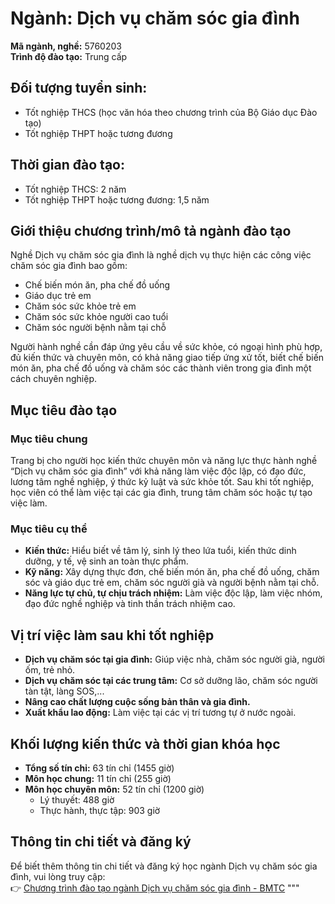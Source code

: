 
# Ngành: Dịch vụ chăm sóc gia đình  

**Mã ngành, nghề:** 5760203  
**Trình độ đào tạo:** Trung cấp  

## Đối tượng tuyển sinh:  
- Tốt nghiệp THCS (học văn hóa theo chương trình của Bộ Giáo dục Đào tạo)  
- Tốt nghiệp THPT hoặc tương đương  

## Thời gian đào tạo:  
- Tốt nghiệp THCS: 2 năm  
- Tốt nghiệp THPT hoặc tương đương: 1,5 năm  

## Giới thiệu chương trình/mô tả ngành đào tạo  
Nghề Dịch vụ chăm sóc gia đình là nghề dịch vụ thực hiện các công việc chăm sóc gia đình bao gồm:  
- Chế biến món ăn, pha chế đồ uống  
- Giáo dục trẻ em  
- Chăm sóc sức khỏe trẻ em  
- Chăm sóc sức khỏe người cao tuổi  
- Chăm sóc người bệnh nằm tại chỗ  

Người hành nghề cần đáp ứng yêu cầu về sức khỏe, có ngoại hình phù hợp, đủ kiến thức và chuyên môn, có khả năng giao tiếp ứng xử tốt, biết chế biến món ăn, pha chế đồ uống và chăm sóc các thành viên trong gia đình một cách chuyên nghiệp.  

## Mục tiêu đào tạo  
### Mục tiêu chung  
Trang bị cho người học kiến thức chuyên môn và năng lực thực hành nghề “Dịch vụ chăm sóc gia đình” với khả năng làm việc độc lập, có đạo đức, lương tâm nghề nghiệp, ý thức kỷ luật và sức khỏe tốt. Sau khi tốt nghiệp, học viên có thể làm việc tại các gia đình, trung tâm chăm sóc hoặc tự tạo việc làm.  

### Mục tiêu cụ thể  
- **Kiến thức:** Hiểu biết về tâm lý, sinh lý theo lứa tuổi, kiến thức dinh dưỡng, y tế, vệ sinh an toàn thực phẩm.  
- **Kỹ năng:** Xây dựng thực đơn, chế biến món ăn, pha chế đồ uống, chăm sóc và giáo dục trẻ em, chăm sóc người già và người bệnh nằm tại chỗ.  
- **Năng lực tự chủ, tự chịu trách nhiệm:** Làm việc độc lập, làm việc nhóm, đạo đức nghề nghiệp và tinh thần trách nhiệm cao.  

## Vị trí việc làm sau khi tốt nghiệp  
- **Dịch vụ chăm sóc tại gia đình:** Giúp việc nhà, chăm sóc người già, người ốm, trẻ nhỏ.  
- **Dịch vụ chăm sóc tại các trung tâm:** Cơ sở dưỡng lão, chăm sóc người tàn tật, làng SOS,...  
- **Nâng cao chất lượng cuộc sống bản thân và gia đình.**  
- **Xuất khẩu lao động:** Làm việc tại các vị trí tương tự ở nước ngoài.  

## Khối lượng kiến thức và thời gian khóa học  
- **Tổng số tín chỉ:** 63 tín chỉ (1455 giờ)  
- **Môn học chung:** 11 tín chỉ (255 giờ)  
- **Môn học chuyên môn:** 52 tín chỉ (1200 giờ)  
  - Lý thuyết: 488 giờ  
  - Thực hành, thực tập: 903 giờ  

## Thông tin chi tiết và đăng ký  
Để biết thêm thông tin chi tiết và đăng ký học ngành Dịch vụ chăm sóc gia đình, vui lòng truy cập:  
👉 [Chương trình đào tạo ngành Dịch vụ chăm sóc gia đình - BMTC](https://bmtc.edu.vn/chuong-trinh-dao-tao-nganh-dich-vu-cham-soc-gia-dinh/)
"""

